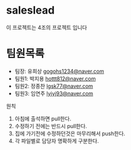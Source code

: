 # saleslead
이 프로젝트는 4조의 프로젝트 입니다

# 팀원목록
- 팀장: 유희상 gogohs1234@naver.com
- 팀원1: 박지용 hottt812@naver.com
- 팀원2: 정종찬 lgsk77@naver.com
- 팀원3: 임연주 lyjyj93@naver.com

원칙	
1. 아침에 출석하면 pull한다.	
2. 수정하기 전에는 반드시 pull한다.	
3. 집에 가기전에 수정하던것은 마무리해서 push한다.	
4. 각 파일별로 담당자 명확하게 구분한다.